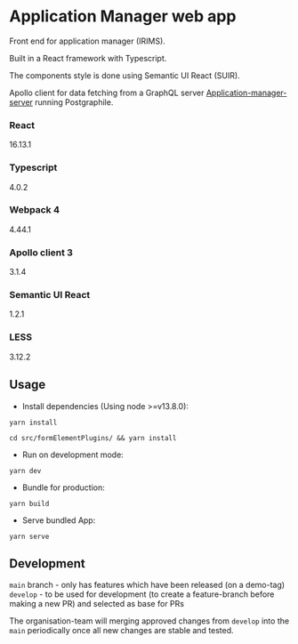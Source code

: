 # Application Manager web app

Front end for application manager (IRIMS). 

Built in a React framework with Typescript.

The components style is done using Semantic UI React (SUIR). 

Apollo client for data fetching from a GraphQL server [Application-manager-server](https://github.com/openmsupply/application-manager-server) running Postgraphile.

### React
16.13.1
### Typescript
4.0.2
### Webpack 4
4.44.1
### Apollo client 3
3.1.4
### Semantic UI React
1.2.1
### LESS
3.12.2

## Usage

* Install dependencies (Using node >=v13.8.0):

`yarn install`

`cd src/formElementPlugins/ && yarn install`

* Run on development mode:

`yarn dev`

* Bundle for production:

`yarn build`

* Serve bundled App:

`yarn serve`

## Development

`main` branch - only has features which have been released (on a demo-tag)
`develop` - to be used for development (to create a feature-branch before making a new PR) and selected as base for PRs

The organisation-team will merging approved changes from `develop` into the `main` periodically once all new changes are stable and tested.
